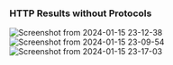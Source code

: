 ### HTTP Results without Protocols

![Screenshot from 2024-01-15 23-12-38](https://github.com/mnyilmaz/Embedded-Linux/assets/68549106/d984652e-f24a-49c1-aa4a-d4527516f687)
![Screenshot from 2024-01-15 23-09-54](https://github.com/mnyilmaz/Embedded-Linux/assets/68549106/97061a24-3074-41fa-a944-ca72e4e1bc61)
![Screenshot from 2024-01-15 23-17-03](https://github.com/mnyilmaz/Embedded-Linux/assets/68549106/c685fcdf-d8ac-4ba4-8414-7683cc417309)
